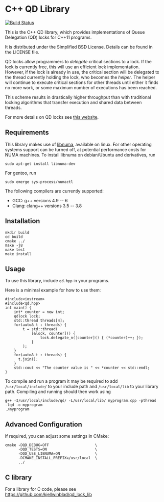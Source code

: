 C++ QD Library
==============
[![Build Status](https://travis-ci.org/davidklaftenegger/qd_library.svg?branch=development)](https://travis-ci.org/davidklaftenegger/qd_library)

This is the C++ QD library, which provides implementations of
Queue Delegation (QD) locks for C++11 programs.

It is distributed under the Simplified BSD License.
Details can be found in the LICENSE file.

QD locks allow programmers to *delegate* critical sections to a lock. If the
lock is currently free, this will use an efficient lock implementation.
However, if the lock is already in use, the critical section will be delegated
to the thread currently holding the lock, who becomes the *helper*. The helper
will continue to execute critical sections for other threads until either it
finds no more work, or some maximum number of executions has been reached.

This scheme results in drastically higher throughput than with traditional
locking algorithms that transfer execution and shared data between threads.

For more details on QD locks see [this website](https://www.it.uu.se/research/group/languages/software/qd_lock_lib).

Requirements
------------

This library makes use of [libnuma](http://oss.sgi.com/projects/libnuma/), available on linux.
For other operating systems support can be turned off, at potential performance costs for NUMA machines.
To install libnuma on debian/Ubuntu and derivatives, run
```
sudo apt-get install libnuma-dev
```
For gentoo, run
```
sudo emerge sys-process/numactl
```

The following compilers are currently supported:
 * GCC: g++ versions 4.9 -- 6
 * Clang: clang++ versions 3.5 -- 3.8

Installation
------------

```
mkdir build
cd build
cmake ../
make -j8
make test
make install
```

Usage
-----

To use this library, include `qd.hpp` in your programs.

Here is a minimal example for how to use them:

```
#include<iostream>
#include<qd.hpp>
int main() {
	int* counter = new int;
	qdlock lock;
	std::thread threads[4];
	for(auto& t : threads) {
		t = std::thread(
			[&lock, counter]() {
				lock.delegate_n([counter]() { (*counter)++; });
			}
		);
	}
	for(auto& t : threads) {
	  t.join();
	}
	std::cout << "The counter value is " << *counter << std::endl;
}
```

To compile and run a program it may be required to add `/usr/local/include/` to your include path and `/usr/local/lib` to your library path.
Compiling and running should then work using
```
g++ -I/usr/local/include/qd/ -L/usr/local/lib/ myprogram.cpp -pthread -lqd -o myprogram
./myprogram
```

Advanced Configuration
----------------------

If required, you can adjust some settings in CMake:
```
cmake -DQD_DEBUG=OFF                     \
      -DQD_TESTS=ON                      \
      -DQD_USE_LIBNUMA=ON                \
      -DCMAKE_INSTALL_PREFIX=/usr/local  \
      ../
```

C library
---------

For a library for C code, please see https://github.com/kjellwinblad/qd_lock_lib
